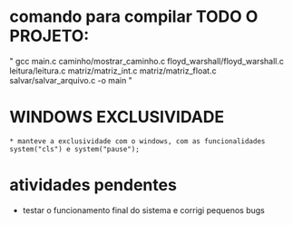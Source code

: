 # comando para compilar TODO O PROJETO:

" gcc main.c caminho/mostrar_caminho.c floyd_warshall/floyd_warshall.c leitura/leitura.c matriz/matriz_int.c matriz/matriz_float.c salvar/salvar_arquivo.c -o main "

# WINDOWS EXCLUSIVIDADE
    * manteve a exclusividade com o windows, com as funcionalidades system("cls") e system("pause");

# atividades pendentes
   * testar o funcionamento final do sistema e corrigi pequenos bugs


